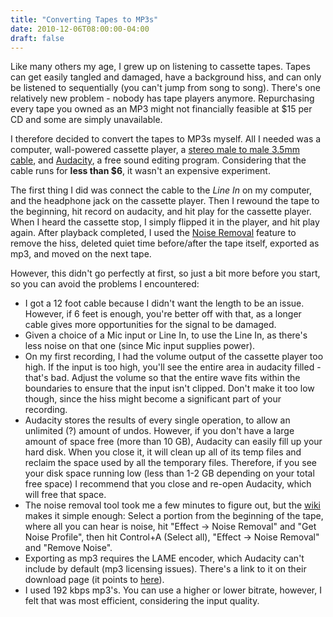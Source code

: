 ```yaml
---
title: "Converting Tapes to MP3s"
date: 2010-12-06T08:00:00-04:00
draft: false
---
```


Like many others my age, I grew up on listening to cassette tapes. Tapes can get easily tangled and damaged, have a background hiss, and can only be listened to sequentially (you can't jump from song to song). There's one relatively new problem - nobody has tape players anymore. Repurchasing every tape you owned as an MP3 might not financially feasible at $15 per CD and some are simply unavailable.

I therefore decided to convert the tapes to MP3s myself. All I needed was a computer, wall-powered cassette player, a [stereo male to male 3.5mm cable](http://www.amazon.com/s/url=search-alias%3Daps&field-keywords=male+to+male+3.5mm), and [Audacity](https://www.audacityteam.org/download/), a free sound editing program. Considering that the cable runs for **less than $6**, it wasn't an expensive experiment.

The first thing I did was connect the cable to the *Line In* on my computer, and the headphone jack on the cassette player. Then I rewound the tape to the beginning, hit record on audacity, and hit play for the cassette player. When I heard the cassette stop, I simply flipped it in the player, and hit play again. After playback completed, I used the [Noise Removal](http://wiki.audacityteam.org/index.php?title=Noise_Removal) feature to remove the hiss, deleted quiet time before/after the tape itself, exported as mp3, and moved on the next tape.

However, this didn't go perfectly at first, so just a bit more before you start, so you can avoid the problems I encountered:

- I got a 12 foot cable because I didn't want the length to be an issue. However, if 6 feet is enough, you're better off with that, as a longer cable gives more opportunities for the signal to be damaged.
- Given a choice of a Mic input or Line In, to use the Line In, as there's less noise on that one (since Mic input supplies power).
- On my first recording, I had the volume output of the cassette player too high. If the input is too high, you'll see the entire area in audacity filled - that's bad. Adjust the volume so that the entire wave fits within the boundaries to ensure that the input isn't clipped. Don't make it too low though, since the hiss might become a significant part of your recording.
- Audacity stores the results of every single operation, to allow an unlimited (?) amount of undos. However, if you don't have a large amount of space free (more than 10 GB), Audacity can easily fill up your hard disk. When you close it, it will clean up all of its temp files and reclaim the space used by all the temporary files. Therefore, if you see your disk space running low (less than 1-2 GB depending on your total free space) I recommend that you close and re-open Audacity, which will free that space.
- The noise removal tool took me a few minutes to figure out, but the [wiki](https://support.audacityteam.org/repairing-audio/noise-reduction-removal) makes it simple enough: Select a portion from the beginning of the tape, where all you can hear is noise, hit "Effect -> Noise Removal" and "Get Noise Profile", then hit Control+A (Select all), "Effect -> Noise Removal" and "Remove Noise".
- Exporting as mp3 requires the LAME encoder, which Audacity can't include by default (mp3 licensing issues). There's a link to it on their download page (it points to [here](http://audacity.sourceforge.net/help/faq?s=install&item=lame-mp3)).
- I used 192 kbps mp3's. You can use a higher or lower bitrate, however, I felt that was most efficient, considering the input quality.

